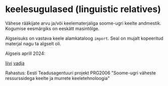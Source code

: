 # keelesugulased (linguistic relatives)

Vähese rääkijate arvu ja/või keelematerjaliga soome-ugri keelte andmestik. Kogumise eesmärgiks on eeskätt masintõlge.

Algseisuks on vastava keele alamkataloog `import`. Seal on mujalt kopeeritud materjal nagu ta algselt oli.

Algseis aprill 2024:

[liivi](liivi/import/ALLIKAD.md)
[vadja](vadja/import/ALLIKAD.md)

Rahastus: Eesti Teadusagentuuri projekt PRG2006 "Soome-ugri väheste ressurssidega keelte ja murrete keeletehnoloogia" 

